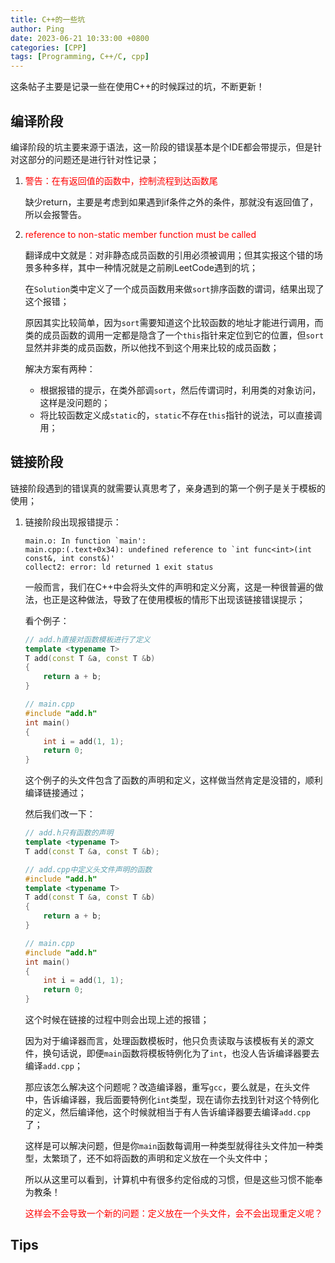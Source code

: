 ```yaml
---
title: C++的一些坑
author: Ping
date: 2023-06-21 10:33:00 +0800
categories: [CPP]
tags: [Programming, C++/C, cpp]
---
```


这条帖子主要是记录一些在使用C++的时候踩过的坑，不断更新！

## 编译阶段

编译阶段的坑主要来源于语法，这一阶段的错误基本是个IDE都会带提示，但是针对这部分的问题还是进行针对性记录；

1. <font color="red">警告：在有返回值的函数中，控制流程到达函数尾</font>

    缺少return，主要是考虑到如果遇到if条件之外的条件，那就没有返回值了，所以会报警告。

2. <font color=red>reference to non-static member function must be called</font>

    翻译成中文就是：对非静态成员函数的引用必须被调用；但其实报这个错的场景多种多样，其中一种情况就是之前刷LeetCode遇到的坑；

    在`Solution`类中定义了一个成员函数用来做`sort`排序函数的谓词，结果出现了这个报错；

    原因其实比较简单，因为`sort`需要知道这个比较函数的地址才能进行调用，而类的成员函数的调用一定都是隐含了一个`this`指针来定位到它的位置，但`sort`显然并非类的成员函数，所以他找不到这个用来比较的成员函数；

    解决方案有两种：
    - 根据报错的提示，在类外部调`sort`，然后传谓词时，利用类的对象访问，这样是没问题的；
    - 将比较函数定义成`static`的，`static`不存在`this`指针的说法，可以直接调用；



## 链接阶段

链接阶段遇到的错误真的就需要认真思考了，亲身遇到的第一个例子是关于模板的使用；

1. 链接阶段出现报错提示：
    ```
    main.o: In function `main':
    main.cpp:(.text+0x34): undefined reference to `int func<int>(int const&, int const&)'
    collect2: error: ld returned 1 exit status
    ```

    一般而言，我们在C++中会将头文件的声明和定义分离，这是一种很普遍的做法，也正是这种做法，导致了在使用模板的情形下出现该链接错误提示；

    看个例子：

    ~~~cpp
    // add.h直接对函数模板进行了定义
    template <typename T>
    T add(const T &a, const T &b)
    {
        return a + b;
    }

    // main.cpp
    #include "add.h"
    int main()
    {
        int i = add(1, 1);
        return 0;
    }
    ~~~

    这个例子的头文件包含了函数的声明和定义，这样做当然肯定是没错的，顺利编译链接通过；

    然后我们改一下：
    ~~~cpp
    // add.h只有函数的声明
    template <typename T>
    T add(const T &a, const T &b);

    // add.cpp中定义头文件声明的函数
    #include "add.h"
    template <typename T>
    T add(const T &a, const T &b)
    {
        return a + b;
    }

    // main.cpp
    #include "add.h"
    int main()
    {
        int i = add(1, 1);
        return 0;
    }
    ~~~

    这个时候在链接的过程中则会出现上述的报错；

    因为对于编译器而言，处理函数模板时，他只负责读取与该模板有关的源文件，换句话说，即便`main`函数将模板特例化为了`int`，也没人告诉编译器要去编译`add.cpp`；

    那应该怎么解决这个问题呢？改造编译器，重写`gcc`，要么就是，在头文件中，告诉编译器，我后面要特例化`int`类型，现在请你去找到针对这个特例化的定义，然后编译他，这个时候就相当于有人告诉编译器要去编译`add.cpp`了；

    这样是可以解决问题，但是你`main`函数每调用一种类型就得往头文件加一种类型，太繁琐了，还不如将函数的声明和定义放在一个头文件中；

    所以从这里可以看到，计算机中有很多约定俗成的习惯，但是这些习惯不能奉为教条！

    <font color=red>这样会不会导致一个新的问题：定义放在一个头文件，会不会出现重定义呢？</font>

## Tips